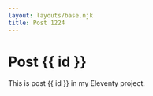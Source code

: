 ```yaml
---
layout: layouts/base.njk
title: Post 1224
---
```


# Post {{ id }}

This is post {{ id }} in my Eleventy project.
